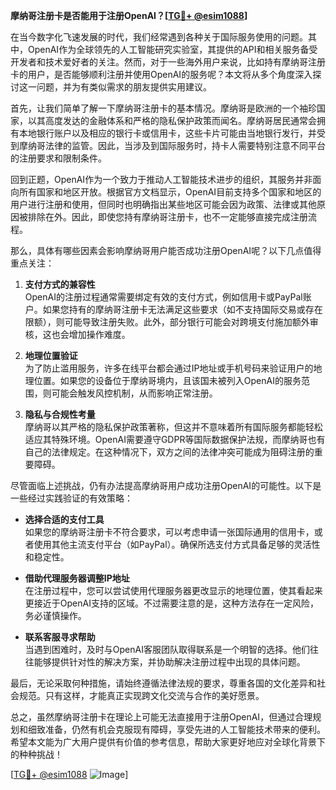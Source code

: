 **摩纳哥注册卡是否能用于注册OpenAI？[[TG💪+ @esim1088](https://t.me/s/esim1088)]**

在当今数字化飞速发展的时代，我们经常遇到各种关于国际服务使用的问题。其中，OpenAI作为全球领先的人工智能研究实验室，其提供的API和相关服务备受开发者和技术爱好者的关注。然而，对于一些海外用户来说，比如持有摩纳哥注册卡的用户，是否能够顺利注册并使用OpenAI的服务呢？本文将从多个角度深入探讨这一问题，并为有类似需求的朋友提供实用建议。

首先，让我们简单了解一下摩纳哥注册卡的基本情况。摩纳哥是欧洲的一个袖珍国家，以其高度发达的金融体系和严格的隐私保护政策而闻名。摩纳哥居民通常会拥有本地银行账户以及相应的银行卡或信用卡，这些卡片可能由当地银行发行，并受到摩纳哥法律的监管。因此，当涉及到国际服务时，持卡人需要特别注意不同平台的注册要求和限制条件。

回到正题，OpenAI作为一个致力于推动人工智能技术进步的组织，其服务并非面向所有国家和地区开放。根据官方文档显示，OpenAI目前支持多个国家和地区的用户进行注册和使用，但同时也明确指出某些地区可能会因为政策、法律或其他原因被排除在外。因此，即使您持有摩纳哥注册卡，也不一定能够直接完成注册流程。

那么，具体有哪些因素会影响摩纳哥用户能否成功注册OpenAI呢？以下几点值得重点关注：

1. **支付方式的兼容性**  
   OpenAI的注册过程通常需要绑定有效的支付方式，例如信用卡或PayPal账户。如果您持有的摩纳哥注册卡无法满足这些要求（如不支持国际交易或存在限额），则可能导致注册失败。此外，部分银行可能会对跨境支付施加额外审核，这也会增加操作难度。

2. **地理位置验证**  
   为了防止滥用服务，许多在线平台都会通过IP地址或手机号码来验证用户的地理位置。如果您的设备位于摩纳哥境内，且该国未被列入OpenAI的服务范围，则可能会触发风控机制，从而影响正常注册。

3. **隐私与合规性考量**  
   摩纳哥以其严格的隐私保护政策著称，但这并不意味着所有国际服务都能轻松适应其特殊环境。OpenAI需要遵守GDPR等国际数据保护法规，而摩纳哥也有自己的法律规定。在这种情况下，双方之间的法律冲突可能成为阻碍注册的重要障碍。

尽管面临上述挑战，仍有办法提高摩纳哥用户成功注册OpenAI的可能性。以下是一些经过实践验证的有效策略：

- **选择合适的支付工具**  
  如果您的摩纳哥注册卡不符合要求，可以考虑申请一张国际通用的信用卡，或者使用其他主流支付平台（如PayPal）。确保所选支付方式具备足够的灵活性和稳定性。

- **借助代理服务器调整IP地址**  
  在注册过程中，您可以尝试使用代理服务器更改显示的地理位置，使其看起来更接近于OpenAI支持的区域。不过需要注意的是，这种方法存在一定风险，务必谨慎操作。

- **联系客服寻求帮助**  
  当遇到困难时，及时与OpenAI客服团队取得联系是一个明智的选择。他们往往能够提供针对性的解决方案，并协助解决注册过程中出现的具体问题。

最后，无论采取何种措施，请始终遵循法律法规的要求，尊重各国的文化差异和社会规范。只有这样，才能真正实现跨文化交流与合作的美好愿景。

总之，虽然摩纳哥注册卡在理论上可能无法直接用于注册OpenAI，但通过合理规划和细致准备，仍然有机会克服现有障碍，享受先进的人工智能技术带来的便利。希望本文能为广大用户提供有价值的参考信息，帮助大家更好地应对全球化背景下的种种挑战！

[[TG💪+ @esim1088](https://t.me/s/esim1088) ![Image](https://i.postimg.cc/4NQfJmqS/Snipaste-2025-05-13-00-14-12.png)]